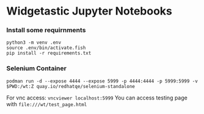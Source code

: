 # Widgetastic Jupyter Notebooks

### Install some requirnments
```
python3 -m venv .env
source .env/bin/activate.fish
pip install -r requirements.txt
```

### Selenium Container
```
podman run -d --expose 4444 --expose 5999 -p 4444:4444 -p 5999:5999 -v $PWD:/wt:Z quay.io/redhatqe/selenium-standalone
```
For vnc access: `vncviewer localhost:5999`
You can access testing page with `file:///wt/test_page.html`
